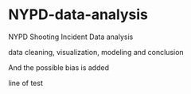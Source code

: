 # NYPD-data-analysis
NYPD Shooting Incident Data analysis

data cleaning, visualization, modeling and conclusion

And the possible bias is added

line of test
